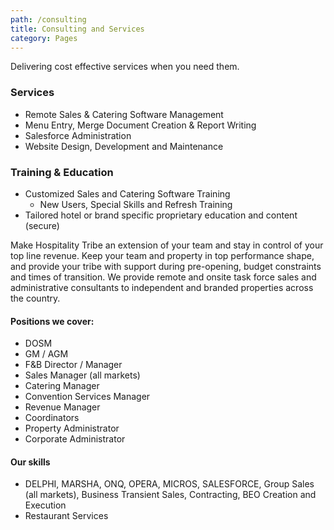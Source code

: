 ```yaml
---
path: /consulting
title: Consulting and Services
category: Pages
---
```

Delivering cost effective services when you need them.

### Services

* Remote Sales & Catering Software Management
* Menu Entry, Merge Document Creation & Report Writing
* Salesforce Administration
* Website Design, Development and Maintenance

### Training & Education

* Customized Sales and Catering Software Training 
  * New Users, Special Skills and Refresh Training
* Tailored hotel or brand specific proprietary education and content (secure)


Make Hospitality Tribe an extension of your team and stay in control of your top line revenue. Keep your team and property in top performance shape, and provide your tribe with support during pre-opening, budget constraints and times of transition. We provide remote and onsite task force sales and administrative consultants to independent and branded properties across the country.  

#### Positions we cover:

* DOSM
* GM / AGM
* F&B Director / Manager
* Sales Manager (all markets)
* Catering Manager
* Convention Services Manager
* Revenue Manager
* Coordinators
* Property Administrator
* Corporate Administrator


#### Our skills

* DELPHI, MARSHA, ONQ, OPERA, MICROS, SALESFORCE, Group Sales (all markets), Business Transient Sales, Contracting, BEO Creation and Execution
* Restaurant Services
